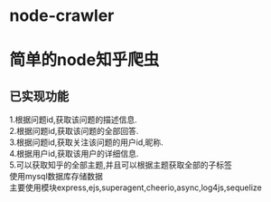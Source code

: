 # node-crawler
# 简单的node知乎爬虫
已实现功能<br>
- 
  1.根据问题id,获取该问题的描述信息.<br>
  2.根据问题id,获取该问题的全部回答.<br>
  3.根据问题id,获取关注该问题的用户id,昵称.<br>
  4.根据用户id,获取该用户的详细信息.<br>
  5.可以获取知乎的全部主题,并且可以根据主题获取全部的子标签<br>
使用mysql数据库存储数据<br>
主要使用模块express,ejs,superagent,cheerio,async,log4js,sequelize<br>
